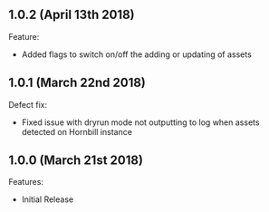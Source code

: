 ## 1.0.2 (April 13th 2018)

Feature:
  - Added flags to switch on/off the adding or updating of assets

## 1.0.1 (March 22nd 2018)

Defect fix:
  - Fixed issue with dryrun mode not outputting to log when assets detected on Hornbill instance


## 1.0.0 (March 21st 2018)

Features:
  - Initial Release
